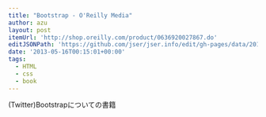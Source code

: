 ```yaml
---
title: "Bootstrap - O'Reilly Media"
author: azu
layout: post
itemUrl: 'http://shop.oreilly.com/product/0636920027867.do'
editJSONPath: 'https://github.com/jser/jser.info/edit/gh-pages/data/2013/05/index.json'
date: '2013-05-16T00:15:01+00:00'
tags:
  - HTML
  - css
  - book
---
```

(Twitter)Bootstrapについての書籍
